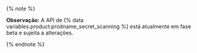 {% note %}

**Observação:** A API de {% data variables.product.prodname_secret_scanning %} está atualmente em fase beta e sujeita a alterações.

{% endnote %}
